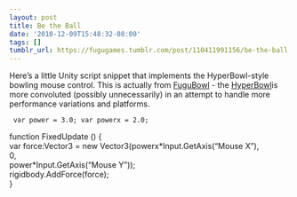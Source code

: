 ```yaml
---
layout: post
title: Be the Ball
date: '2010-12-09T15:48:32-08:00'
tags: []
tumblr_url: https://fugugames.tumblr.com/post/110411991156/be-the-ball
---
```

Here’s a little Unity script snippet that implements the HyperBowl-style bowling mouse control. This is actually from [FuguBowl](http://fugugames.com/) - the [HyperBowl](http://hyperbowl3d.com/)is more convoluted (possibly unnecessarily) in an attempt to handle more performance variations and platforms.

`
var power = 3.0;
var powerx = 2.0;`

function FixedUpdate () {  
var force:Vector3 = new Vector3(powerx\*Input.GetAxis(“Mouse X”),  
0,  
power\*Input.GetAxis(“Mouse Y”));  
rigidbody.AddForce(force);  
}

